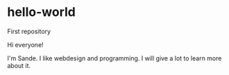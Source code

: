 # hello-world
First repository

Hi everyone!

I'm Sande. I like webdesign and programming. I will give a lot to learn more about it.
